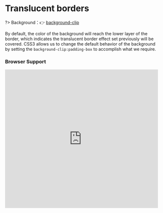# Translucent borders

?> Background：:point_right: [background-clip](https://developer.mozilla.org/zh-CN/docs/Web/CSS/background-clip)

By default, the color of the background will reach the lower layer of the border, which indicates the translucent border effect set previously will be covered. CSS3 allows us to change the default behavior of the background by setting the `background-clip:padding-box` to accomplish what we require.

<vuep template="#translucent-borders_tpl"></vuep>

<script v-pre type="text/x-template" id="translucent-borders_tpl">
<style>
  main{
    width: 100%;
    padding: 60px 80px 80px;
    background: #b4a078;
  }
  div{
    padding: 12px;
    margin: 20px auto;
    background: white;
    border: 10px solid hsla(0, 0%, 100%, .5);
  }
  label{
    color: #f4f0ea;
  }
  input[id="pb"]:checked ~ div{
    background-clip: padding-box;
  }
</style>
<template>
  <main>
    <input id="pb" type="checkbox" checked/>
    <label for="pb">padding-box(default)</label>
    <div>A paragraph of filler text. La la la de dah de dah de dah de la.</div>
  </main>
</template>
<script>  
</script>
</script>

### Browser Support

<iframe
  width="100%"
  height="458px"
  src="https://caniuse.bitsofco.de/embed/index.html?feat=background-img-opts&amp;periods=future_1,current,past_1,past_2,past_3&amp;accessible-colours=false"
  frameborder="0">
</iframe>
